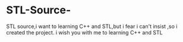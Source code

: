 # STL-Source-
STL source,i want to learning C++ and STL,but i fear i can't insist ,so i created the project. i wish you with me to learning C++ and STL
